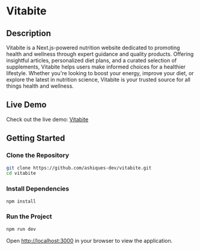 # Vitabite

## Description
Vitabite is a Next.js-powered nutrition website dedicated to promoting health and wellness through expert guidance and quality products. Offering insightful articles, personalized diet plans, and a curated selection of supplements, Vitabite helps users make informed choices for a healthier lifestyle. Whether you're looking to boost your energy, improve your diet, or explore the latest in nutrition science, Vitabite is your trusted source for all things health and wellness.

## Live Demo
Check out the live demo: [Vitabite](https://vitabite.vercel.app/)

## Getting Started

### Clone the Repository
```sh
git clone https://github.com/ashiques-dev/vitabite.git
cd vitabite
```

### Install Dependencies
```sh
npm install
```

### Run the Project
```sh
npm run dev
```

Open [http://localhost:3000](http://localhost:3000) in your browser to view the application.


